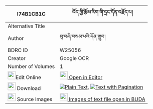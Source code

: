 |I74B1CB1C|བོད་ཀྱི་རྩོམ་རིག་གི་དྲང་དོན་བརྗོད་པ། 
| --- | --- 
|Alternative Title |
|Author| བུ་བཞི་བསམ་པའི་དོན་གྲུབ།
|BDRC ID | W25056
|Creator | Google OCR
|Number of Volumes| 1
|<img width="25" src="https://img.icons8.com/color/25/000000/edit-property.png">Edit Online| [<img width="25" src="https://avatars.githubusercontent.com/u/45091458?s=200&v=4"> Open in Editor](http://editor.openpecha.org/I74B1CB1C)
|<img width="25" src="https://img.icons8.com/fluent/48/000000/download-2.png"/>  Download | [![](https://img.icons8.com/color/20/000000/txt.png)Plain Text](https://github.com/Openpecha/I74B1CB1C/releases/download/v1/bo_kyi_tsomrik_gi_drangdon_jop_plain_I74B1CB1C.zip), [![](https://img.icons8.com/color/20/000000/txt.png)Text with Pagination](https://github.com/Openpecha/I74B1CB1C/releases/download/v1/bo_kyi_tsomrik_gi_drangdon_jop_pages_I74B1CB1C.zip)
|<img width="25" src="https://img.icons8.com/plasticine/100/000000/pictures-folder.png"/>  Source Images | [<img width="25" src="https://library.bdrc.io/icons/BUDA-small.svg"> Images of text file open in BUDA](https://library.bdrc.io/show/bdr:W25056)